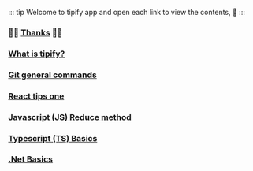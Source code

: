 ::: tip
Welcome to tipify app and open each link to view the contents, :hugs:
:::

### :tada::tada: [Thanks](./thanks.html)  :tada::tada:
### [What is tipify?](./tipify.html)
### [Git general commands](./git-tips-one.html)
### [React tips one](./react-tips-one.html)
### [Javascript (JS) Reduce method](./js-reduce-method.html)
### [Typescript (TS) Basics](./ts-basics.html)
### [.Net Basics](./dotnet-basics.html)
